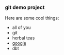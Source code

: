 
### git demo project

Here are some cool things:
- all of you
- git
- herbal teas
- [google](https://google.com)
- dbt
